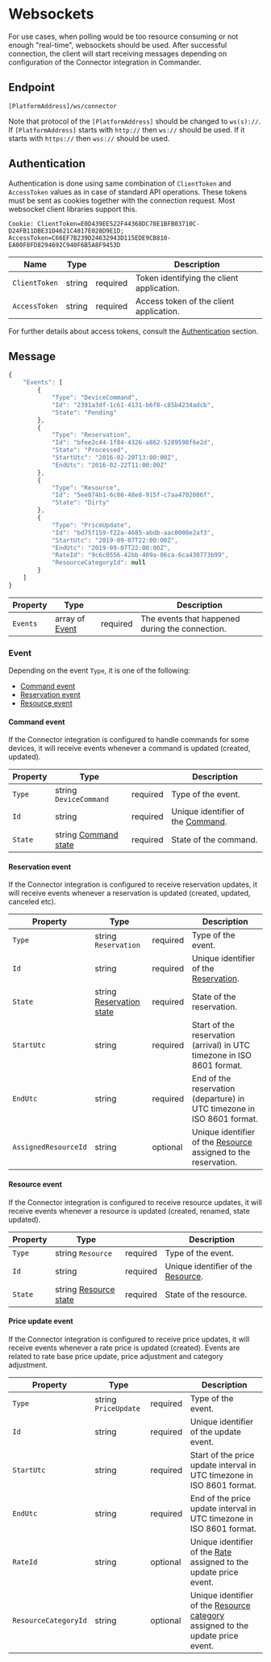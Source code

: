 # Websockets

For use cases, when polling would be too resource consuming or not enough "real-time", websockets should be used. After successful connection, the client will start receiving messages depending on configuration of the Connector integration in Commander.

## Endpoint

`[PlatformAddress]/ws/connector`

Note that protocol of the `[PlatformAddress]` should be changed to `ws(s)://`. If `[PlatformAddress]` starts with `http://` then `ws://` should be used. If it starts with `https://` then `wss://` should be used. 

## Authentication

Authentication is done using same combination of `ClientToken` and `AccessToken` values as in case of standard API operations. These tokens must be sent as cookies together with the connection request. Most websocket client libraries support this. 

```
Cookie: ClientToken=E0D439EE522F44368DC78E1BFB03710C-D24FB11DBE31D4621C4817E028D9E1D; AccessToken=C66EF7B239D24632943D115EDE9CB810-EA00F8FD8294692C940F6B5A8F9453D
```

| Name | Type |  | Description |
| --- | --- | --- | --- |
| `ClientToken` | string | required | Token identifying the client application. |
| `AccessToken` | string | required | Access token of the client application. |

For further details about access tokens, consult the [Authentication](guidelines.md#authentication) section.

## Message

```javascript
{
    "Events": [
        {
            "Type": "DeviceCommand",
            "Id": "2391a3df-1c61-4131-b6f8-c85b4234adcb",
            "State": "Pending"
        },
        {
            "Type": "Reservation",
            "Id": "bfee2c44-1f84-4326-a862-5289598f6e2d",
            "State": "Processed",
            "StartUtc": "2016-02-20T13:00:00Z",
            "EndUtc": "2016-02-22T11:00:00Z"
        },
        {
            "Type": "Resource",
            "Id": "5ee074b1-6c86-48e8-915f-c7aa4702086f",
            "State": "Dirty"
        },
        {
            "Type": "PriceUpdate",
            "Id": "bd75f159-f22a-4685-abdb-aac0008e2af3",
            "StartUtc": "2019-09-07T22:00:00Z",
            "EndUtc": "2019-09-07T22:00:00Z",
            "RateId": "9c6c0556-42bb-409a-86ca-6ca430773b99",
            "ResourceCategoryId": null
        }
    ]
}
```

| Property | Type |  | Description |
| --- | --- | --- | --- |
| `Events` | array of [Event](websockets.md#event) | required | The events that happened during the connection. |

### Event

Depending on the event `Type`, it is one of the following:

* [Command event](websockets.md#command-event)
* [Reservation event](websockets.md#reservation-event)
* [Resource event](websockets.md#resource-event)

#### Command event

If the Connector integration is configured to handle commands for some devices, it will receive events whenever a command is updated \(created, updated\).

| Property | Type |  | Description |
| --- | --- | --- | --- |
| `Type` | string `DeviceCommand` | required | Type of the event. |
| `Id` | string | required | Unique identifier of the [Command](operations/integrations.md#command). |
| `State` | string [Command state](operations/integrations.md#command-state) | required | State of the command. |

#### Reservation event

If the Connector integration is configured to receive reservation updates, it will receive events whenever a reservation is updated \(created, updated, canceled etc\).

| Property | Type |  | Description |
| --- | --- | --- | --- |
| `Type` | string `Reservation` | required | Type of the event. |
| `Id` | string | required | Unique identifier of the [Reservation](operations/reservations.md#reservation). |
| `State` | string [Reservation state](operations/reservations.md#reservation-state) | required | State of the reservation. |
| `StartUtc` | string | required | Start of the reservation \(arrival\) in UTC timezone in ISO 8601 format. |
| `EndUtc` | string | required | End of the reservation \(departure\) in UTC timezone in ISO 8601 format. |
| `AssignedResourceId` | string | optional | Unique identifier of the [Resource](operations/enterprises#resource) assigned to the reservation. |

#### Resource event

If the Connector integration is configured to receive resource updates, it will receive events whenever a resource is updated \(created, renamed, state updated\).

| Property | Type |  | Description |
| --- | --- | --- | --- |
| `Type` | string `Resource` | required | Type of the event. |
| `Id` | string | required | Unique identifier of the [Resource](operations/enterprises.md#resource). |
| `State` | string [Resource state](operations/enterprises.md#resource-state) | required | State of the resource. |

#### Price update event

If the Connector integration is configured to receive price updates, it will receive events whenever a rate price is updated \(created\). Events are related to rate base price update, price adjustment and category adjustment.

| Property | Type |  | Description |
| --- | --- | --- | --- |
| `Type` | string `PriceUpdate` | required | Type of the event. |
| `Id` | string | required | Unique identifier of the update event. |
| `StartUtc` | string | required | Start of the price update interval in UTC timezone in ISO 8601 format. |
| `EndUtc` | string | required | End of the price update interval in UTC timezone in ISO 8601 format. |
| `RateId` | string | optional | Unique identifier of the [Rate](operations/services.md#rate) assigned to the update price event. |
| `ResourceCategoryId` | string | optional | Unique identifier of the [Resource category](operations/enterprises.md#resource-category) assigned to the update price event. |
